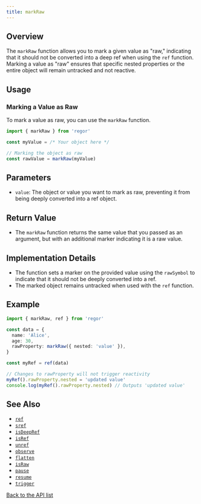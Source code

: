 ```yaml
---
title: markRaw
---
```


## Overview

The `markRaw` function allows you to mark a given value as "raw," indicating that it should not be converted into a deep ref when using the `ref` function. Marking a value as "raw" ensures that specific nested properties or the entire object will remain untracked and not reactive.

## Usage

### Marking a Value as Raw

To mark a value as raw, you can use the `markRaw` function.

```ts
import { markRaw } from 'regor'

const myValue = /* Your object here */

// Marking the object as raw
const rawValue = markRaw(myValue)
```

## Parameters

- `value`: The object or value you want to mark as raw, preventing it from being deeply converted into a ref object.

## Return Value

- The `markRaw` function returns the same value that you passed as an argument, but with an additional marker indicating it is a raw value.

## Implementation Details

- The function sets a marker on the provided value using the `rawSymbol` to indicate that it should not be deeply converted into a ref.
- The marked object remains untracked when used with the `ref` function.

## Example

```ts
import { markRaw, ref } from 'regor'

const data = {
  name: 'Alice',
  age: 30,
  rawProperty: markRaw({ nested: 'value' }),
}

const myRef = ref(data)

// Changes to rawProperty will not trigger reactivity
myRef().rawProperty.nested = 'updated value'
console.log(myRef().rawProperty.nested) // Outputs 'updated value'
```

## See Also

- [`ref`](/api/ref)
- [`sref`](/api/sref)
- [`isDeepRef`](/api/isDeepRef)
- [`isRef`](/api/isRef)
- [`unref`](/api/unref)
- [`observe`](/api/observe)
- [`flatten`](/api/flatten)
- [`isRaw`](/api/isRaw)
- [`pause`](/api/pause)
- [`resume`](/api/resume)
- [`trigger`](/api/trigger)

[Back to the API list](/api/)
